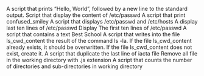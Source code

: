 A script that prints “Hello, World”, followed by a new line to the standard output.
Script that display the content of /etc/passwd
A script that print confused_smiley
A script that displays /etc/passwd and /etc/hosts
A display last ten lines of /etc/passwd
Display The first ten lines of /etc/passwd
A script that contains a text Best School
A script that writes into the file ls_cwd_content the result of the command ls -la. If the file ls_cwd_content already exists, it should be overwritten. If the file ls_cwd_content does not exist, create it.
A script that duplicate the last line of iacta file
Remove all file in the working directory with .js extension
A script that counts the number of directories and sub-directories in working directory
